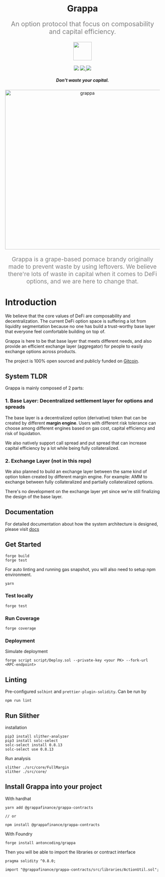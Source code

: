 <div align="center">
  <h1 align="center"> Grappa</h1>
  <p align="center" style="font-size:2.2vw;color:grey">
  An option protocol that focus on composability and capital efficiency.
  </p>
  <img height=60 src="https://i.imgur.com/vSIO8xJ.png"> </image>
  <br/>
  <br/>
  <a href="https://github.com/foundry-rs/foundry"><img src="https://img.shields.io/static/v1?label=foundry-rs&message=foundry&color=blue&logo=github"/></a>
  <a href=https://github.com/antoncoding/grappa/actions/workflows/Slither.yml""><img src="https://github.com/antoncoding/grappa/actions/workflows/Slither.yml/badge.svg?branch=master" > </a>
  <a href=https://github.com/antoncoding/grappa/actions/workflows/CI.yml""><img src="https://github.com/antoncoding/grappa/actions/workflows/CI.yml/badge.svg?branch=master"> </a>

  <!-- reopen coverage badge again after foundry official launch coverage -->
  <!-- <a href="https://codecov.io/gh/antoncoding/grappa" >
<img src="https://codecov.io/gh/antoncoding/grappa/branch/master/graph/badge.svg?token=G52EOD1X5B"/>
</a> -->
  <h5 align="center"> Don't waste your capital.</h5>
  
<p align='center'>
    <img src='https://i.imgur.com/A04IOW6.jpg' alt='grappa' width="520" />
</p> 

<div style="max-width:550px">
<p align="center" style="font-size:2vw;color:grey">
  Grappa is a grape-based pomace brandy originally made to prevent waste by using leftovers. We believe there're lots of waste in capital when it comes to DeFi options, and we are here to change that.
  </p>
</div>
</div>

# Introduction

We believe that the core values of DeFi are composability and decentralization. The current DeFi option space is suffering a lot from liquidity segmentation because no one has build a trust-worthy base layer that everyone feel comfortable building on top of.

Grappa is here to be that base layer that meets different needs, and also provide an efficient exchange layer (aggregator) for people to easily exchange options across products.

The project is 100% open sourced and publicly funded on [Gitcoin](https://gitcoin.co/grants/7713/grappa-finance).

## System TLDR

Grappa is mainly composed of 2 parts:

### 1. Base Layer: Decentralized settlement layer for options and spreads

The base layer is a decentralized option (derivative) token that can be created by different **margin engine**. Users with different risk tolerance can choose among different engines based on gas cost, capital efficiency and risk of liquidation.

We also natively support call spread and put spread that can increase capital efficiency by a lot while being fully collateralized.

### 2. Exchange Layer (not in this repo)

We also planned to build an exchange layer between the same kind of option token created by different margin engine. For example: AMM to exchange between fully collateralized and partially collateralized options.

There's no development on the exchange layer yet since we're still finalizing the design of the base layer. 


## Documentation

For detailed documentation about how the system architecture is designed, please visit [docs](./docs/)


## Get Started

```shell
forge build
forge test
```

For auto linting and running gas snapshot, you will also need to setup npm environment.

```shell
yarn
```

### Test locally

```shell
forge test
```

### Run Coverage

```shell
forge coverage
```

### Deployment

Simulate deployment

```shell
forge script script/Deploy.sol --private-key <your PK> --fork-url <RPC-endpoint> 
```

## Linting

Pre-configured `solhint` and `prettier-plugin-solidity`. Can be run by

```shell
npm run lint
```

## Run Slither

installation

```shell
pip3 install slither-analyzer
pip3 install solc-select
solc-select install 0.8.13
solc-select use 0.8.13
```

Run analysis

```shell
slither ./src/core/FullMargin
slither ./src/core/
```


## Install Grappa into your project

With hardhat

```shell
yarn add @grappafinance/grappa-contracts

// or

npm install @grappafinance/grappa-contracts
```

With Foundry

```shell
forge install antoncoding/grappa
```

Then you will be able to import the libraries or contract interface

```solidity
pragma solidity ^0.8.0;

import "@grappafinance/grappa-contracts/src/libraries/ActionUtil.sol";

```
